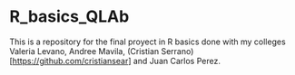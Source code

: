 # R_basics_QLAb
This is a repository for the final proyect in R basics done with my colleges Valeria Levano, Andree Mavila, (Cristian Serrano)[https://github.com/cristiansear] and Juan Carlos Perez.
